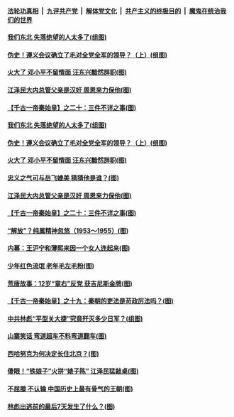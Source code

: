 

####  [法轮功真相](../../../../basic/blob/master/README.md?t=10240431) &nbsp;|&nbsp; [九评共产党](../../../../9ping.md/blob/master/README.md?t=10240431) &nbsp;|&nbsp; [解体党文化](../../../../jtdwh.md/blob/master/README.md?t=10240431)  &nbsp;|&nbsp; [共产主义的终极目的](../../../../gczydzjmd.md/blob/master/README.md?t=10240431) &nbsp;|&nbsp; [魔鬼在统治我们的世界](../../../../mgztzwmdsj.md/blob/master/README.md?t=10240431) 

#### [我们东北 失落绝望的人太多了(组图)](../pages/p6/950202.md?t=10240431) 

#### [伪史！遵义会议确立了毛对全党全军的领导？（上）(组图)](../pages/p6/949957.md?t=10240431) 

#### [火大了 邓小平不留情面 汪东兴黯然辞职(图)](../pages/p6/948663.md?t=10240431) 

#### [江泽民大内总管父亲是汉奸 周恩来力保他(图)](../pages/p6/949568.md?t=10240431) 

#### [【千古一帝秦始皇】之二十：三件不详之事(图)](../pages/p6/948589.md?t=10240431) 


#### [我们东北 失落绝望的人太多了(组图)](../pages/p6/950202.md?t=10240431) 

#### [伪史！遵义会议确立了毛对全党全军的领导？（上）(组图)](../pages/p6/949957.md?t=10240431) 

#### [火大了 邓小平不留情面 汪东兴黯然辞职(图)](../pages/p6/948663.md?t=10240431) 

#### [忠义之气可与岳飞媲美 猜猜他是谁？(图)](../pages/p6/910977.md?t=10240431) 

#### [江泽民大内总管父亲是汉奸 周恩来力保他(图)](../pages/p6/949568.md?t=10240431) 

#### [【千古一帝秦始皇】之二十：三件不详之事(图)](../pages/p6/948589.md?t=10240431) 


#### [“解放”？纯属精神忽悠（1953～1955）(图)](../pages/p6/949144.md?t=10240431) 

#### [内幕：王沪宁和薄熙来因一个女人连起来(图)](../pages/p6/947450.md?t=10240431) 

#### [少年红色流氓 老年毛左毛粉(图)](../pages/p6/949583.md?t=10240431) 

#### [荒唐故事：12岁“童右”反党 获吉尼斯金牌(图)](../pages/p6/948694.md?t=10240431) 

#### [【千古一帝秦始皇】之十九：秦朝的吏法是苛政厉法吗？(图)](../pages/p6/948586.md?t=10240431) 

#### [中共林彪“平型关大捷”究竟歼灭多少日军？(组图)](../pages/p6/949013.md?t=10240431) 

#### [山寨笑话 弯道超车不料弯道翻车(图)](../pages/p6/949575.md?t=10240431) 

#### [西哈努克为何决定长住北京？(图)](../pages/p6/949274.md?t=10240431) 

#### [傻眼！“铁娘子”火拼“婊子陈” 江泽民猛敲桌(图)](../pages/p6/948667.md?t=10240431) 


#### [不屈膝 不认输 中国历史上最有骨气的王朝(图)](../pages/p6/948695.md?t=10240431) 

#### [林彪出逃前的最后7天发生了什么？(图)](../pages/p6/910316.md?t=10240431) 


